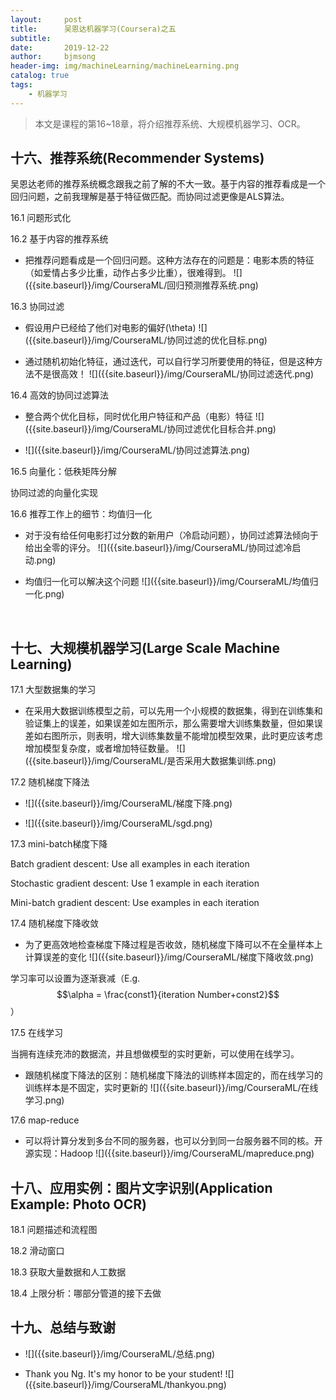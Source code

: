 ```yaml
---
layout:     post
title:      吴恩达机器学习(Coursera)之五
subtitle:   
date:       2019-12-22
author:     bjmsong
header-img: img/machineLearning/machineLearning.png
catalog: true
tags:
    - 机器学习
---
```

> 本文是课程的第16~18章，将介绍推荐系统、大规模机器学习、OCR。

## 十六、推荐系统(**Recommender Systems**) 

吴恩达老师的推荐系统概念跟我之前了解的不大一致。基于内容的推荐看成是一个回归问题，之前我理解是基于特征做匹配。而协同过滤更像是ALS算法。

16.1 问题形式化 

16.2 基于内容的推荐系统 

<ul> 
<li markdown="1"> 
把推荐问题看成是一个回归问题。这种方法存在的问题是：电影本质的特征（如爱情占多少比重，动作占多少比重），很难得到。
![]({{site.baseurl}}/img/CourseraML/回归预测推荐系统.png) 
</li> 
</ul> 

16.3 协同过滤 

<ul> 
<li markdown="1"> 
假设用户已经给了他们对电影的偏好(\theta)
![]({{site.baseurl}}/img/CourseraML/协同过滤的优化目标.png) 
</li> 
</ul> 

<ul> 
<li markdown="1"> 
通过随机初始化特征，通过迭代，可以自行学习所要使用的特征，但是这种方法不是很高效！
![]({{site.baseurl}}/img/CourseraML/协同过滤迭代.png) 
</li> 
</ul> 

16.4 高效的协同过滤算法 

<ul> 
<li markdown="1"> 
整合两个优化目标，同时优化用户特征和产品（电影）特征
![]({{site.baseurl}}/img/CourseraML/协同过滤优化目标合并.png) 
</li> 
</ul> 

<ul> 
<li markdown="1"> 
![]({{site.baseurl}}/img/CourseraML/协同过滤算法.png) 
</li> 
</ul> 

16.5 向量化：低秩矩阵分解 

协同过滤的向量化实现

16.6 推荐工作上的细节：均值归一化 

<ul> 
<li markdown="1"> 
对于没有给任何电影打过分数的新用户（冷启动问题），协同过滤算法倾向于给出全零的评分。
![]({{site.baseurl}}/img/CourseraML/协同过滤冷启动.png) 
</li> 
</ul> 

<ul> 
<li markdown="1"> 
均值归一化可以解决这个问题
![]({{site.baseurl}}/img/CourseraML/均值归一化.png) 
</li> 
</ul> 

​	

## 十七、大规模机器学习(**Large Scale Machine Learning**) 

17.1 大型数据集的学习 

<ul> 
<li markdown="1"> 
在采用大数据训练模型之前，可以先用一个小规模的数据集，得到在训练集和验证集上的误差，如果误差如左图所示，那么需要增大训练集数量，但如果误差如右图所示，则表明，增大训练集数量不能增加模型效果，此时更应该考虑增加模型复杂度，或者增加特征数量。
![]({{site.baseurl}}/img/CourseraML/是否采用大数据集训练.png) 
</li> 
</ul> 

17.2 随机梯度下降法 

<ul> 
<li markdown="1"> 
![]({{site.baseurl}}/img/CourseraML/梯度下降.png) 
</li> 
</ul> 

<ul> 
<li markdown="1"> 
![]({{site.baseurl}}/img/CourseraML/sgd.png) 
</li> 
</ul> 

17.3 mini-batch梯度下降 

Batch gradient descent: Use all     examples in each iteration

Stochastic gradient descent: Use 1 example in each iteration

Mini-batch gradient descent: Use    examples in each iteration

17.4 随机梯度下降收敛 

<ul> 
<li markdown="1"> 
为了更高效地检查梯度下降过程是否收敛，随机梯度下降可以不在全量样本上计算误差的变化
![]({{site.baseurl}}/img/CourseraML/梯度下降收敛.png) 
</li> 
</ul> 

学习率可以设置为逐渐衰减（E.g. $$\alpha = \frac{const1}{iteration Number+const2}$$）

17.5 在线学习 

当拥有连续充沛的数据流，并且想做模型的实时更新，可以使用在线学习。

<ul> 
<li markdown="1"> 
跟随机梯度下降法的区别：随机梯度下降法的训练样本固定的，而在线学习的训练样本是不固定，实时更新的
![]({{site.baseurl}}/img/CourseraML/在线学习.png) 
</li> 
</ul> 

17.6 map-reduce

 <ul> 
<li markdown="1"> 
可以将计算分发到多台不同的服务器，也可以分到同一台服务器不同的核。开源实现：Hadoop
![]({{site.baseurl}}/img/CourseraML/mapreduce.png) 
</li> 
</ul> 



## 十八、应用实例：图片文字识别(**Application Example: Photo OCR**) 

18.1 问题描述和流程图

18.2 滑动窗口 

18.3 获取大量数据和人工数据 

18.4 上限分析：哪部分管道的接下去做 



## 十九、总结与致谢

 <ul> 
<li markdown="1"> 
![]({{site.baseurl}}/img/CourseraML/总结.png) 
</li> 
</ul> 

 <ul> 
<li markdown="1"> 
Thank you Ng. It's my honor to be your student!
![]({{site.baseurl}}/img/CourseraML/thankyou.png) 
</li> 
</ul> 

